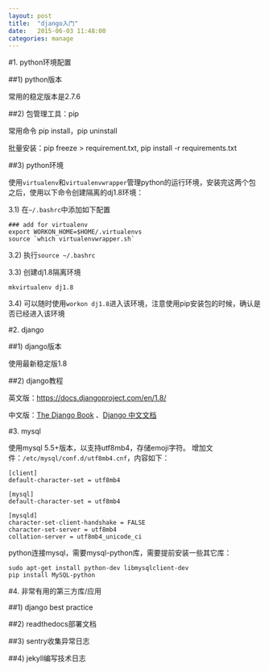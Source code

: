 ```yaml
---
layout: post
title:  "django入门"
date:   2015-06-03 11:48:00
categories: manage
---
```


#1. python环境配置

##1) python版本

常用的稳定版本是2.7.6

##2) 包管理工具：pip

常用命令 pip install，pip uninstall

批量安装：pip freeze > requirement.txt, pip install -r requirements.txt

##3) python环境

使用`virtualenv`和`virtualenvwrapper`管理python的运行环境，安装完这两个包之后，使用以下命令创建隔离的dj1.8环境：

3.1) 在`~/.bashrc`中添加如下配置

```
### add for virtualenv
export WORKON_HOME=$HOME/.virtualenvs
source `which virtualenvwrapper.sh`
```

3.2) 执行`source ~/.bashrc`

3.3) 创建dj1.8隔离环境

```
mkvirtualenv dj1.8
```

3.4) 可以随时使用`workon dj1.8`进入该环境，注意使用pip安装包的时候，确认是否已经进入该环境

#2. django

##1) django版本

使用最新稳定版1.8

##2) django教程

英文版：https://docs.djangoproject.com/en/1.8/

中文版：[The Django Book](http://djangobook.py3k.cn/2.0/chapter01/) 、[Django 中文文档](https://django-chinese-docs.readthedocs.org/en/latest/)

#3. mysql

使用mysql 5.5+版本，以支持utf8mb4，存储emoji字符。
增加文件：`/etc/mysql/conf.d/utf8mb4.cnf`，内容如下：
```
[client]
default-character-set = utf8mb4

[mysql]
default-character-set = utf8mb4

[mysqld]
character-set-client-handshake = FALSE
character-set-server = utf8mb4
collation-server = utf8mb4_unicode_ci
```
python连接mysql，需要mysql-python库，需要提前安装一些其它库：
```
sudo apt-get install python-dev libmysqlclient-dev
pip install MySQL-python
```
#4. 非常有用的第三方库/应用

##1) django best practice

##2) readthedocs部署文档

##3) sentry收集异常日志

##4) jekyll编写技术日志